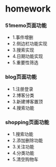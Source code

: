 # homework
### 51memo页面功能
- 1.事件增删
- 2.侧边栏功能实现
- 3.搜索实现
- 4.日期功能实现
- 5.重要性筛选
### blog页面功能
- 1.注册登录
- 2.博客分类
- 3.新建博客置顶
- 4.搜索功能
### shopping页面功能
- 1.搜索功能
- 2.添加删除功能
- 3.关注功能
- 4.分类功能
- 5.清空购物车
